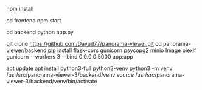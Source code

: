 npm install

cd frontend
npm start

cd backend
python app.py

git clone https://github.com/Davud77/panorama-viewer.git
cd panorama-viewer/backend
pip install flask-cors gunicorn psycopg2 minio Image piexif
gunicorn --workers 3 --bind 0.0.0.0:5000 app:app

apt update
apt install python3-full python3-venv
python3 -m venv /usr/src/panorama-viewer-3/backend/venv
source /usr/src/panorama-viewer-3/backend/venv/bin/activate
